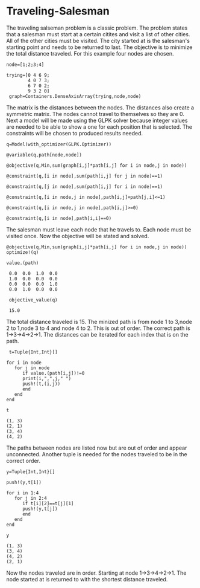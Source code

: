 # Traveling-Salesman

The traveling salseman problem is a classic problem.  The problem states that a salesman must start at a certain 
citites and visit a list of other cities.  All of the other cities must be visited.  The city started at is the salesman's
starting point and needs to be returned to last.  The objective is to minimize the total distance traveled.  For this 
example four nodes are chosen.
```
node=[1;2;3;4]

trying=[0 4 6 9;
        4 0 7 3;
        6 7 0 2;
        9 3 2 0]
 graph=Containers.DenseAxisArray(trying,node,node)
```
The matrix is the distances between the nodes.  The distances also create a symmetric matrix.  The nodes cannot travel to 
themselves so they are 0.  Next a model will be made using the GLPK solver because integer values are needed to be able 
to show a one for each position that is selected.  The constraints will be chosen to produced results needed.
```
q=Model(with_optimizer(GLPK.Optimizer))

@variable(q,path[node,node])

@objective(q,Min,sum(graph[i,j]*path[i,j] for i in node,j in node))

@constraint(q,[i in node],sum(path[i,j] for j in node)==1)

@constraint(q,[j in node],sum(path[i,j] for i in node)==1)
 
@constraint(q,[i in node,j in node],path[i,j]+path[j,i]<=1)
 
@constraint(q,[i in node,j in node],path[i,j]>=0)
 
@constraint(q,[i in node],path[i,i]==0)
```
The salesman must leave each node that he travels to.  Each node must be visited once.  Now the objective will be stated and 
solved.
```
@objective(q,Min,sum(graph[i,j]*path[i,j] for i in node,j in node))
optimize!(q)

value.(path)
 
 0.0  0.0  1.0  0.0
 1.0  0.0  0.0  0.0
 0.0  0.0  0.0  1.0
 0.0  1.0  0.0  0.0
 
 objective_value(q)
 
 15.0
 ```
 The total distance traveled is 15.  The minized path is from node 1 to 3,node 2 to 1,node 3 to 4 and node 4 to 2. 
 This is out of order.  The correct path is 1->3->4->2->1.  The distances can be iterated for each index that is on the path.
 ```
  t=Tuple{Int,Int}[]
 
for i in node
    for j in node
       if value.(path[i,j])!=0
       print(i,",",j," ")
       push!(t,(i,j))
       end
    end
end
       
t

 (1, 3)
 (2, 1)
 (3, 4)
 (4, 2)
 ```
 The paths between nodes are listed now but are out of order and appear unconnected.  Another tuple is needed for the 
 nodes traveled to be in the correct order.
 ```
 y=Tuple{Int,Int}[]
 
push!(y,t[1])
  
for i in 1:4
    for j in 2:4
       if t[i][2]==t[j][1]
       push!(y,t[j])
       end
    end
end
       
y

 (1, 3)
 (3, 4)
 (4, 2)
 (2, 1)
 ```
 Now the nodes traveled are in order.  Starting at node 1->3->4->2->1.  The node started at is returned to with the 
 shortest distance traveled.
